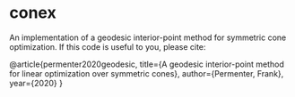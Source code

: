 # conex
An implementation of a geodesic interior-point method for symmetric cone optimization.
If this code is useful to you, please cite:

@article{permenter2020geodesic,
  title={A geodesic interior-point method for linear optimization over symmetric cones},
  author={Permenter, Frank},
  year={2020}
}
